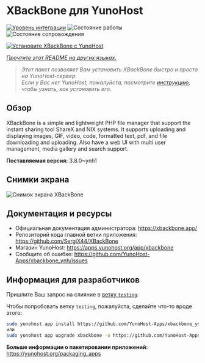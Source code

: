 <!--
Важно: этот README был автоматически сгенерирован <https://github.com/YunoHost/apps/tree/master/tools/readme_generator>
Он НЕ ДОЛЖЕН редактироваться вручную.
-->

# XBackBone для YunoHost

[![Уровень интеграции](https://apps.yunohost.org/badge/integration/xbackbone)](https://ci-apps.yunohost.org/ci/apps/xbackbone/)
![Состояние работы](https://apps.yunohost.org/badge/state/xbackbone)
![Состояние сопровождения](https://apps.yunohost.org/badge/maintained/xbackbone)

[![Установите XBackBone с YunoHost](https://install-app.yunohost.org/install-with-yunohost.svg)](https://install-app.yunohost.org/?app=xbackbone)

*[Прочтите этот README на других языках.](./ALL_README.md)*

> *Этот пакет позволяет Вам установить XBackBone быстро и просто на YunoHost-сервер.*  
> *Если у Вас нет YunoHost, пожалуйста, посмотрите [инструкцию](https://yunohost.org/install), чтобы узнать, как установить его.*

## Обзор

XBackBone is a simple and lightweight PHP file manager that support the instant sharing tool ShareX and NIX systems. It supports uploading and displaying images, GIF, video, code, formatted text, pdf, and file downloading and uploading. Also have a web UI with multi user management, media gallery and search support.


**Поставляемая версия:** 3.8.0~ynh1

## Снимки экрана

![Снимок экрана XBackBone](./doc/screenshots/screenshot.png)

## Документация и ресурсы

- Официальная документация администратора: <https://xbackbone.app/>
- Репозиторий кода главной ветки приложения: <https://github.com/SergiX44/XBackBone>
- Магазин YunoHost: <https://apps.yunohost.org/app/xbackbone>
- Сообщите об ошибке: <https://github.com/YunoHost-Apps/xbackbone_ynh/issues>

## Информация для разработчиков

Пришлите Ваш запрос на слияние в [ветку `testing`](https://github.com/YunoHost-Apps/xbackbone_ynh/tree/testing).

Чтобы попробовать ветку `testing`, пожалуйста, сделайте что-то вроде этого:

```bash
sudo yunohost app install https://github.com/YunoHost-Apps/xbackbone_ynh/tree/testing --debug
или
sudo yunohost app upgrade xbackbone -u https://github.com/YunoHost-Apps/xbackbone_ynh/tree/testing --debug
```

**Больше информации о пакетировании приложений:** <https://yunohost.org/packaging_apps>
